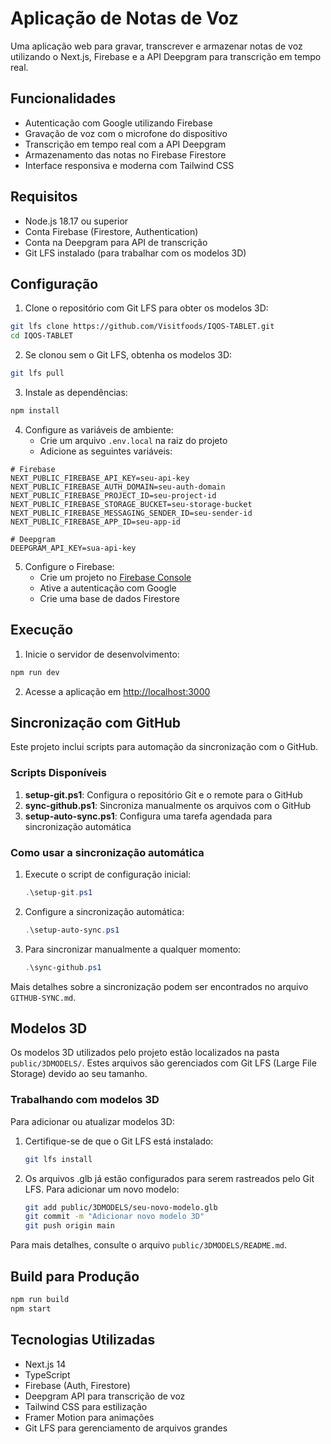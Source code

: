 # Aplicação de Notas de Voz

Uma aplicação web para gravar, transcrever e armazenar notas de voz utilizando o Next.js, Firebase e a API Deepgram para transcrição em tempo real.

## Funcionalidades

- Autenticação com Google utilizando Firebase
- Gravação de voz com o microfone do dispositivo
- Transcrição em tempo real com a API Deepgram
- Armazenamento das notas no Firebase Firestore
- Interface responsiva e moderna com Tailwind CSS

## Requisitos

- Node.js 18.17 ou superior
- Conta Firebase (Firestore, Authentication)
- Conta na Deepgram para API de transcrição
- Git LFS instalado (para trabalhar com os modelos 3D)

## Configuração

1. Clone o repositório com Git LFS para obter os modelos 3D:
```bash
git lfs clone https://github.com/Visitfoods/IQOS-TABLET.git
cd IQOS-TABLET
```

2. Se clonou sem o Git LFS, obtenha os modelos 3D:
```bash
git lfs pull
```

3. Instale as dependências:
```bash
npm install
```

4. Configure as variáveis de ambiente:
   - Crie um arquivo `.env.local` na raiz do projeto
   - Adicione as seguintes variáveis:

```
# Firebase
NEXT_PUBLIC_FIREBASE_API_KEY=seu-api-key
NEXT_PUBLIC_FIREBASE_AUTH_DOMAIN=seu-auth-domain
NEXT_PUBLIC_FIREBASE_PROJECT_ID=seu-project-id
NEXT_PUBLIC_FIREBASE_STORAGE_BUCKET=seu-storage-bucket
NEXT_PUBLIC_FIREBASE_MESSAGING_SENDER_ID=seu-sender-id
NEXT_PUBLIC_FIREBASE_APP_ID=seu-app-id

# Deepgram
DEEPGRAM_API_KEY=sua-api-key
```

5. Configure o Firebase:
   - Crie um projeto no [Firebase Console](https://console.firebase.google.com/)
   - Ative a autenticação com Google
   - Crie uma base de dados Firestore

## Execução

1. Inicie o servidor de desenvolvimento:
```bash
npm run dev
```

2. Acesse a aplicação em [http://localhost:3000](http://localhost:3000)

## Sincronização com GitHub

Este projeto inclui scripts para automação da sincronização com o GitHub.

### Scripts Disponíveis

1. **setup-git.ps1**: Configura o repositório Git e o remote para o GitHub
2. **sync-github.ps1**: Sincroniza manualmente os arquivos com o GitHub
3. **setup-auto-sync.ps1**: Configura uma tarefa agendada para sincronização automática

### Como usar a sincronização automática

1. Execute o script de configuração inicial:
   ```powershell
   .\setup-git.ps1
   ```

2. Configure a sincronização automática:
   ```powershell
   .\setup-auto-sync.ps1
   ```

3. Para sincronizar manualmente a qualquer momento:
   ```powershell
   .\sync-github.ps1
   ```

Mais detalhes sobre a sincronização podem ser encontrados no arquivo `GITHUB-SYNC.md`.

## Modelos 3D

Os modelos 3D utilizados pelo projeto estão localizados na pasta `public/3DMODELS/`. Estes arquivos são gerenciados com Git LFS (Large File Storage) devido ao seu tamanho.

### Trabalhando com modelos 3D

Para adicionar ou atualizar modelos 3D:

1. Certifique-se de que o Git LFS está instalado:
   ```bash
   git lfs install
   ```

2. Os arquivos .glb já estão configurados para serem rastreados pelo Git LFS. Para adicionar um novo modelo:
   ```bash
   git add public/3DMODELS/seu-novo-modelo.glb
   git commit -m "Adicionar novo modelo 3D"
   git push origin main
   ```

Para mais detalhes, consulte o arquivo `public/3DMODELS/README.md`.

## Build para Produção

```bash
npm run build
npm start
```

## Tecnologias Utilizadas

- Next.js 14
- TypeScript
- Firebase (Auth, Firestore)
- Deepgram API para transcrição de voz
- Tailwind CSS para estilização
- Framer Motion para animações
- Git LFS para gerenciamento de arquivos grandes

